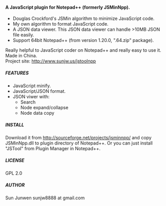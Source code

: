 #### A JavaScript plugin for Notepad++ (formerly JSMinNpp).  
 * Douglas Crockford's JSMin algorithm to minimize JavaScript code.
 * My own algorithm to format JavaScript code.
 * A JSON data viewer. This JSON data viewer can handle >10MB JSON file easily.
 * Support 64bit Notepad++ (from version 1.20.0, ".64.zip" package).

Really helpful to JavaScript coder on Notepad++ and really easy to use it.
Made in China.   
Project site: http://www.sunjw.us/jstoolnpp

##### FEATURES
 * JavaScript minify.
 * JavaScript/JSON format.
 * JSON viwer with:
   - Search
   - Node expand/collapse
   - Node data copy

##### INSTALL
Download it from http://sourceforge.net/projects/jsminnpp/ and copy JSMinNpp.dll to plugin directory of Notepad++.
Or you can just install "JSTool" from Plugin Manager in Notepad++.

##### LICENSE
GPL 2.0

##### AUTHOR
Sun Junwen sunjw8888 at gmail.com
